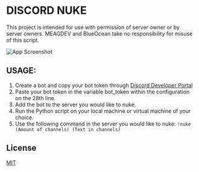 
# DISCORD NUKE

This project is intended for use with permission of server owner or by server owners. MEAGDEV and BlueOcean take no responsibility for misuse of this script.

![App Screenshot](https://nypost.com/wp-content/uploads/sites/2/2017/05/051917-nuke-nasa-1.jpg?quality=75&strip=all&w=744)


## USAGE:
1. Create a bot and copy your bot token through [Discord Developer Portal](https://discord.com/developers/applications)
2. Paste your bot token in the variable bot_token within the configuration on the 28th line.
3. Add the bot to the server you would like to nuke.
4. Run the Python script on your local machine or virtual machine of your choice.
5. Use the following command in the server you would like to nuke:
```!nuke (Amount of channels) (Text in channels)```

## License

[MIT](https://choosealicense.com/licenses/mit/)
